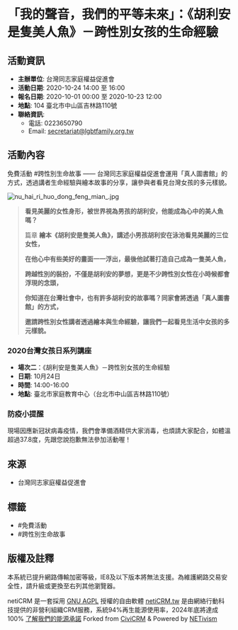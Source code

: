 # 「我的聲音，我們的平等未來」：《胡利安是隻美人魚》－跨性別女孩的生命經驗

## 活動資訊

- **主辦單位**: 台灣同志家庭權益促進會
- **活動日期**: 2020-10-24 14:00 至 16:00
- **報名日期**: 2020-10-01 00:00 至 2020-10-23 12:00
- **地點**: 104 臺北市中山區吉林路110號
- **聯絡資訊**:
  - 電話: 0223650790
  - Email: [secretariat@lgbtfamily.org.tw](mailto:secretariat@lgbtfamily.org.tw)

## 活動內容

免費活動 #跨性別生命故事 —— 台灣同志家庭權益促進會運用「真人圖書館」的方式，透過講者生命經驗與繪本故事的分享，讓參與者看見台灣女孩的多元樣貌。

![nu_hai_ri_huo_dong_feng_mian_.jpg](https://lgbtfamily.neticrm.tw/sites/lgbtfamily.neticrm.tw/files/u4/nu_hai_ri_huo_dong_feng_mian_.jpg)

> **看見美麗的女性身形，被世界視為男孩的胡利安，他能成為心中的美人魚嗎？**
>
> 篇章 **繪本《胡利安是隻美人魚》，講述小男孩胡利安在泳池看見美麗的三位女性，**
>
> **在他心中有些美好的畫面一一浮出，最後他試著打造自己成為一隻美人魚，**
>
> **跨越性別的裝扮，不僅是胡利安的夢想，更是不少跨性別女性在小時候都會浮現的念頭，**
>
> **你知道在台灣社會中，也有許多胡利安的故事嗎？同家會將透過「真人圖書館」的方式，**
>
> **邀請跨性別女性講者透過繪本與生命經驗，讓我們一起看見生活中女孩的多元樣貌。**

### 2020台灣女孩日系列講座

- **場次二**：《胡利安是隻美人魚》－跨性別女孩的生命經驗
- **日期**: 10月24日
- **時間**: 14:00-16:00
- **地點**: 臺北市家庭教育中心（台北市中山區吉林路110號）

### 防疫小提醒

現場因應新冠狀病毒疫情，我們會準備酒精供大家消毒，也煩請大家配合，如體溫超過37.8度，先跟您說抱歉無法參加活動喔！

## 來源

- 台灣同志家庭權益促進會

## 標籤

- #免費活動
- #跨性別生命故事

## 版權及註釋

本系統已提升網路傳輸加密等級，IE8及以下版本將無法支援。為維護網路交易安全性，請升級或更換至右列其他瀏覽器。

netiCRM 是一套採用 [GNU AGPL](http://www.gnu.org/licenses/agpl-3.0.html) 授權的自由軟體 [netiCRM.tw](https://neticrm.tw) 是由網絡行動科技提供的非營利組織CRM服務，系統94%再生能源使用率，2024年底將達成100% [了解我們的能源承諾](https://neticrm.tw/news/21379) Forked from [CiviCRM](http://civicrm.tw) & Powered by [NETivism](https://netivism.com.tw)